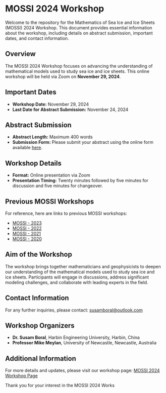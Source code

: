 # MOSSI 2024 Workshop

Welcome to the repository for the Mathematics of Sea Ice and Ice Sheets (MOSSI) 2024 Workshop. This document provides essential information about the workshop, including details on abstract submission, important dates, and contact information.

## Overview

The MOSSI 2024 Workshop focuses on advancing the understanding of mathematical models used to study sea ice and ice sheets. This online workshop will be held via Zoom on **November 29, 2024**. 

## Important Dates

- **Workshop Date:** November 29, 2024
- **Last Date for Abstract Submission:** November 24, 2024

## Abstract Submission

- **Abstract Length:** Maximum 400 words
- **Submission Form:** Please submit your abstract using the online form available [here](https://sboral1212.github.io/MOSSI2024_Latex_template/).

## Workshop Details

- **Format:** Online presentation via Zoom
- **Presentation Timing:** Twenty minutes followed by five minutes for discussion and five minutes for changeover.

## Previous MOSSI Workshops

For reference, here are links to previous MOSSI workshops:

- [MOSSI - 2023](https://sboral1212.github.io/sboral1212_b.github.io/)
- [MOSSI - 2022](https://austms.org.au/event/mossi2022/)
- [MOSSI - 2021](https://amsi.org.au/events/event/sea-ice/)
- [MOSSI - 2020](https://carmamaths.org/meetings/mossi/mossi_abstracts.pdf)

## Aim of the Workshop

The workshop brings together mathematicians and geophysicists to deepen our understanding of the mathematical models used to study sea ice and ice sheets. Participants will engage in discussions, address significant modeling challenges, and collaborate with leading experts in the field.

## Contact Information

For any further inquiries, please contact: [susamboral@outlook.com](mailto:susamboral@outlook.com)

## Workshop Organizers

- **Dr. Susam Boral**, Harbin Engineering University, Harbin, China
- **Professor Mike Meylan**, University of Newcastle, Newcastle, Australia

## Additional Information

For more details and updates, please visit our workshop page: [MOSSI 2024 Workshop Page](https://sboral1212.github.io/MOSSI2024_Page2/)

Thank you for your interest in the MOSSI 2024 Works
